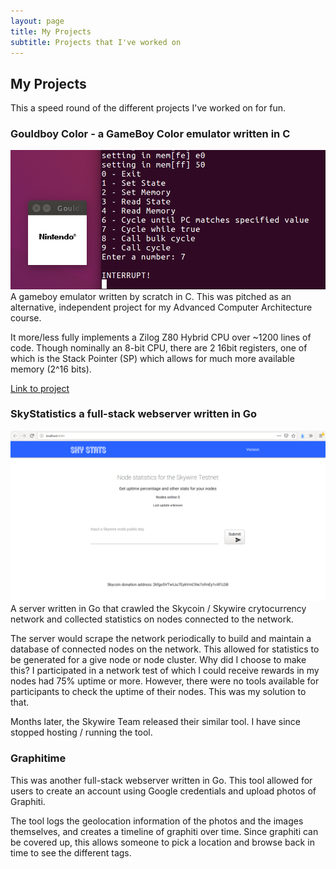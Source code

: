 ```yaml
---
layout: page
title: My Projects
subtitle: Projects that I've worked on
---
```


## My Projects
This a speed round of the different projects I've worked on for fun.


### Gouldboy Color - a GameBoy Color emulator written in C
![gameboy-color-emulator](img/gouldboy_color.png) <!-- width="336" height="200" alt="Gouldboy Color"> -->
A gameboy emulator written by scratch in C. This was pitched as an alternative, independent project for my Advanced Computer Architecture course.

It more/less fully implements a Zilog Z80 Hybrid CPU over ~1200 lines of code. Though nominally an 8-bit CPU, there are 2 16bit registers, one of which is the Stack      Pointer (SP) which allows for much more available memory (2^16 bits).

[Link to project](https://github.com/maxsvetlik/gouldboycolor)

### SkyStatistics a full-stack webserver written in Go
![Skystatistics-landing-page](img/skywire_uptime.png) <!-- width="336" height="200" alt="Skywire Uptime Server" -->
A server written in Go that crawled the Skycoin / Skywire crytocurrency network and collected statistics on nodes connected to the network.

The server would scrape the network periodically to build and maintain a database of connected nodes on the network. This allowed for statistics to be generated for a give node or node cluster.
Why did I choose to make this? I participated in a network test of which I could receive rewards in my nodes had 75% uptime or more. However, there were no tools available for participants to check the uptime of their nodes. This was my solution to that.

Months later, the Skywire Team released their similar tool. I have since stopped hosting / running the tool.

### Graphitime
This was another full-stack webserver written in Go. This tool allowed for users to create an account using Google credentials and upload photos of Graphiti.

The tool logs the geolocation information of the photos and the images themselves, and creates a timeline of graphiti over time. Since graphiti can be covered up, this allows someone to pick a location and browse back in time to see the different tags.

